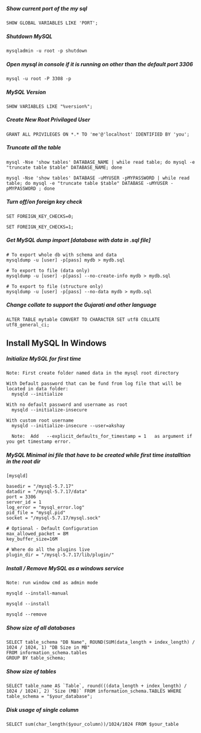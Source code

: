 ##### Show current port of the my sql

```
SHOW GLOBAL VARIABLES LIKE 'PORT';
```


##### Shutdown MySQL 

```
mysqladmin -u root -p shutdown
```


##### Open mysql in console if it is running on other than the default port 3306

```
mysql -u root -P 3308 -p
```


##### MySQL Version

```
SHOW VARIABLES LIKE "%version%";
```

##### Create New Root Privilaged User

```
GRANT ALL PRIVILEGES ON *.* TO 'me'@'localhost' IDENTIFIED BY 'you';
```

##### Truncate all the table 

```
mysql -Nse 'show tables' DATABASE_NAME | while read table; do mysql -e "truncate table $table" DATABASE_NAME; done
```
```
mysql -Nse 'show tables' DATABASE -uMYUSER -pMYPASSWORD | while read table; do mysql -e "truncate table $table" DATABASE -uMYUSER -pMYPASSWORD ; done
```

##### Turn off/on foreign key check

```
SET FOREIGN_KEY_CHECKS=0;
```
```
SET FOREIGN_KEY_CHECKS=1;
```


##### Get MySQL dump import [database with data in .sql file]

```
# To export whole db with schema and data
mysqldump -u [user] -p[pass] mydb > mydb.sql

# To export to file (data only)
mysqldump -u [user] -p[pass] --no-create-info mydb > mydb.sql

# To export to file (structure only)
mysqldump -u [user] -p[pass] --no-data mydb > mydb.sql
```


##### Change collate to support the Gujarati and other language

```
ALTER TABLE mytable CONVERT TO CHARACTER SET utf8 COLLATE utf8_general_ci;
```


## Install MySQL In Windows

  ##### Initialize MySQL for first time

  ```
  Note: First create folder named data in the mysql root directory

  With Default password that can be fund from log file that will be located in data folder:
    mysqld --initialize

  With no default password and username as root
    mysqld --initialize-insecure

  With custom root username
    mysqld --initialize-insecure --user=akshay

    Note:  Add   --explicit_defaults_for_timestamp = 1   as argument if you get timestamp error.
  ```


  ##### MySQL Minimal ini file that have to be created while first time installtion in the root dir

  ```
  [mysqld]

  basedir = "/mysql-5.7.17"
  datadir = "/mysql-5.7.17/data"
  port = 3306
  server_id = 1
  log_error = "mysql_error.log"
  pid_file = "mysql.pid"
  socket = "/mysql-5.7.17/mysql.sock"

  # Optional - Default Configuration
  max_allowed_packet = 8M
  key_buffer_size=16M

  # Where do all the plugins live
  plugin_dir = "/mysql-5.7.17/lib/plugin/"
  ```


  ##### Install / Remove MySQL as a windows service

  ```
  Note: run window cmd as admin mode

  mysqld --install-manual

  mysqld --install

  mysqld --remove
  ```


##### Show size of all databases

```
SELECT table_schema "DB Name", ROUND(SUM(data_length + index_length) / 1024 / 1024, 1) "DB Size in MB" 
FROM information_schema.tables 
GROUP BY table_schema; 
```


##### Show size of tables

```
SELECT table_name AS `Table`, round(((data_length + index_length) / 1024 / 1024), 2) `Size (MB)` FROM information_schema.TABLES WHERE table_schema = "$your_database";
```


##### Disk usage of single column

```
SELECT sum(char_length($your_column))/1024/1024 FROM $your_table
```
